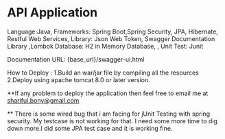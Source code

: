 # API Application
 Language:Java,
 Frameworks: Spring Boot,Spring Security, JPA, Hibernate, Restful Web Services,
 Library: Json Web Token, Swagger Documentation Library ,Lombok
 Database: H2 in Memory Database, , 
 Unit Test: Junit 
 
 
 Documentation URL: {base_url}/swagger-ui.html
 
 How to Deploy : 
 1.Build an war/jar file by compiling all the resources
 2.Deploy using apache tomcat 8.0 or later version.
 
 **If any problem to deploy the application then feel free to email me at shariful.bony@gmail.com
 
 ** There is some wired bug that i  am facing  for jUnit Testing with spring security.
  My testcase is not working for that. I need some more time to dig down more.I did some JPA test case and it is working fine. 
